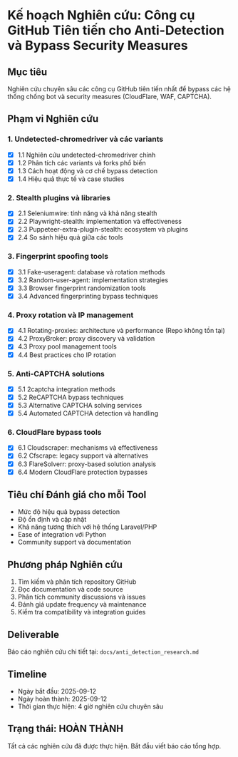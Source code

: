 # Kế hoạch Nghiên cứu: Công cụ GitHub Tiên tiến cho Anti-Detection và Bypass Security Measures

## Mục tiêu
Nghiên cứu chuyên sâu các công cụ GitHub tiên tiến nhất để bypass các hệ thống chống bot và security measures (CloudFlare, WAF, CAPTCHA).

## Phạm vi Nghiên cứu

### 1. Undetected-chromedriver và các variants
- [x] 1.1 Nghiên cứu undetected-chromedriver chính
- [x] 1.2 Phân tích các variants và forks phổ biến
- [x] 1.3 Cách hoạt động và cơ chế bypass detection
- [x] 1.4 Hiệu quả thực tế và case studies

### 2. Stealth plugins và libraries
- [x] 2.1 Seleniumwire: tính năng và khả năng stealth
- [x] 2.2 Playwright-stealth: implementation và effectiveness
- [x] 2.3 Puppeteer-extra-plugin-stealth: ecosystem và plugins
- [x] 2.4 So sánh hiệu quả giữa các tools

### 3. Fingerprint spoofing tools
- [x] 3.1 Fake-useragent: database và rotation methods
- [x] 3.2 Random-user-agent: implementation strategies
- [x] 3.3 Browser fingerprint randomization tools
- [x] 3.4 Advanced fingerprinting bypass techniques

### 4. Proxy rotation và IP management
- [x] 4.1 Rotating-proxies: architecture và performance (Repo không tồn tại)
- [x] 4.2 ProxyBroker: proxy discovery và validation
- [x] 4.3 Proxy pool management tools
- [x] 4.4 Best practices cho IP rotation

### 5. Anti-CAPTCHA solutions
- [x] 5.1 2captcha integration methods
- [x] 5.2 ReCAPTCHA bypass techniques
- [x] 5.3 Alternative CAPTCHA solving services
- [x] 5.4 Automated CAPTCHA detection và handling

### 6. CloudFlare bypass tools
- [x] 6.1 Cloudscraper: mechanisms và effectiveness
- [x] 6.2 Cfscrape: legacy support và alternatives
- [x] 6.3 FlareSolverr: proxy-based solution analysis
- [x] 6.4 Modern CloudFlare protection bypasses

## Tiêu chí Đánh giá cho mỗi Tool
- Mức độ hiệu quả bypass detection
- Độ ổn định và cập nhật
- Khả năng tương thích với hệ thống Laravel/PHP
- Ease of integration với Python
- Community support và documentation

## Phương pháp Nghiên cứu
1. Tìm kiếm và phân tích repository GitHub
2. Đọc documentation và code source
3. Phân tích community discussions và issues
4. Đánh giá update frequency và maintenance
5. Kiểm tra compatibility và integration guides

## Deliverable
Báo cáo nghiên cứu chi tiết tại: `docs/anti_detection_research.md`

## Timeline
- Ngày bắt đầu: 2025-09-12
- Ngày hoàn thành: 2025-09-12
- Thời gian thực hiện: 4 giờ nghiên cứu chuyên sâu

## Trạng thái: HOÀN THÀNH
Tất cả các nghiên cứu đã được thực hiện. Bắt đầu viết báo cáo tổng hợp.